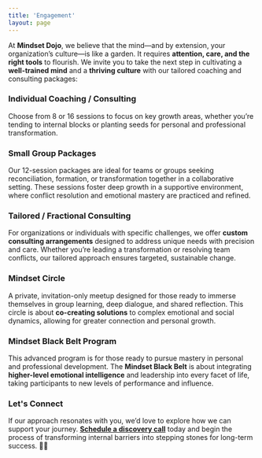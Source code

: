 ```yaml
---
title: 'Engagement'
layout: page
---
```


At **Mindset Dojo**, we believe that the mind—and by extension, your organization’s culture—is like a garden. It requires **attention, care, and the right tools** to flourish. We invite you to take the next step in cultivating a **well-trained mind** and a **thriving culture** with our tailored coaching and consulting packages:

### Individual Coaching / Consulting

Choose from 8 or 16 sessions to focus on key growth areas, whether you’re tending to internal blocks or planting seeds for personal and professional transformation.
  
### Small Group Packages

Our 12-session packages are ideal for teams or groups seeking reconciliation, formation, or transformation together in a collaborative setting. These sessions foster deep growth in a supportive environment, where conflict resolution and emotional mastery are practiced and refined.

### Tailored / Fractional Consulting

For organizations or individuals with specific challenges, we offer **custom consulting arrangements** designed to address unique needs with precision and care. Whether you’re leading a transformation or resolving team conflicts, our tailored approach ensures targeted, sustainable change.

### Mindset Circle

A private, invitation-only meetup designed for those ready to immerse themselves in group learning, deep dialogue, and shared reflection. This circle is about **co-creating solutions** to complex emotional and social dynamics, allowing for greater connection and personal growth.

### Mindset Black Belt Program

This advanced program is for those ready to pursue mastery in personal and professional development. The **Mindset Black Belt** is about integrating **higher-level emotional intelligence** and leadership into every facet of life, taking participants to new levels of performance and influence.

### Let's Connect

If our approach resonates with you, we’d love to explore how we can support your journey. **[Schedule a discovery call](https://connect.mindset.dojo.center)** today and begin the process of transforming internal barriers into stepping stones for long-term success. 🙏🌿
